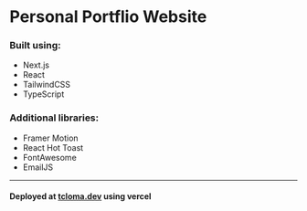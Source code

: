 # Personal Portflio Website

### Built using:
- Next.js
- React
- TailwindCSS
- TypeScript

### Additional libraries:
- Framer Motion
- React Hot Toast
- FontAwesome
- EmailJS

<hr>

#### Deployed at [tcloma.dev](https://tcloma.dev) using vercel

